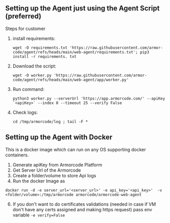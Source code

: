 ## Setting up the Agent just using the Agent Script (preferred)
Steps for customer
1. install requirements:  
   ```commandline
   wget -O requirements.txt 'https://raw.githubusercontent.com/armor-code/agent/refs/heads/main/web-agent/requirements.txt'; pip3 install -r requirements. txt
   ```
2. Download the script:
   ```commandline
   wget -O worker.py 'https://raw.githubusercontent.com/armor-code/agent/refs/heads/main/web-agent/app/worker.py'
   ```

3. Run command: 
   ```commandline
   python3 worker.py --serverUrl 'https://app.armorcode.com/' --apiKey `<apiKey>` --index 0 --timeout 25 --verify False
    ```
4. Check logs: 
    ```commandline
    cd /tmp/armorcode/log ; tail -F *
   ```



## Setting up the Agent with Docker
This is a docker image which can run on any OS supporting docker containers.

1. Generate apiKey from Armorcode Platform
3. Get Server Url of the Armorcode
4. Create a folder/volume to store Api logs 
5. Run the docker Image as 
```commandline
docker run -d -e server_url='<server_url>' -e api_key='<api_key>'  -v <folder/volume>:/tmp/armorcode armorcode/armorcode-web-agent
```
6. If you don't want to do certificates validations (needed in case if VM don't have any certs assigned and making https request) pass env variable
    ``-e verify=False`` 